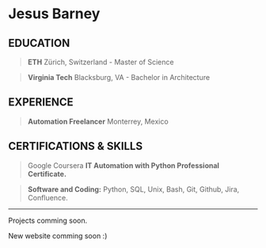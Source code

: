 # Jesus Barney



## EDUCATION
> __ETH__ Zürich, Switzerland - Master of Science

> __Virginia Tech__ Blacksburg, VA - Bachelor in Architecture



## EXPERIENCE
> __Automation Freelancer__ Monterrey, Mexico



## CERTIFICATIONS & SKILLS
> Google Coursera __IT Automation with Python Professional Certificate.__

> __Software and Coding:__ Python, SQL, Unix, Bash, Git, Github, Jira, Confluence.


___
Projects comming soon.

New website comming soon :)

